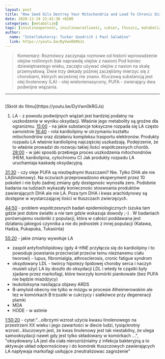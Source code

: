 ```yaml
---
layout: post
title: "How Seed Oils Destroy Your Mitochondria and Lead To Chronic Disease, with Tucker Goodrich"
date: 2020-11-19 22:41:38 +0200
categories: [metabolizm]
tags: [insulinooporność, insulinowrażliwość, cukier, tłuszcz, matabolizm, ros, wideo, la, kwas linolenowy]
author:
  name: "Interlokutorzy: Tucker Goodrich i Paul Saladino"
  link: https://youtu.be/DyVwn0kRGJs
---
```


> Komentarz: Rozmówcy zaczynaja rozmowe od historii wprowadzenie olejów roślinnych (tak naprawdę olejów z nasion)
> Pod koniec dziewiętnastego wieku, zaczęto używać olejów z nasion na skalę przemysłową. Dwie trzy dekady później zaczęliśmy mierzyc się z chorobami, których wcześniej nie znano.
> Kluczową substancją jest olej linolenowy (LA) - olej wielonienasycony, PUFA - zwierający dwa podwójne wiązania.


<hr>
<br>
[Skrót do filmu](https://youtu.be/DyVwn0kRGJs)

1. LA - z powodu podwójnych wiążań jest bardziej podatny na uszkodzenie w wyniku oksydacji. Właśnie jego metabolity są groźne dla ogranizmu.
   [15:00](https://youtu.be/DyVwn0kRGJs?t=905) - na jakie substancje toksyczne rozpada się LA często samoistnie
   [16:40](https://youtu.be/DyVwn0kRGJs) - rola kardiolipiny w utrzymaniu kształtu mitochondriów oraz działaniu kompleksu trasportu elektronów. Produkty rozpadu LA właśnie kardiolipinę najczęściej uszkadzają. Podejrzenie, że to właśnie prowadzi do rozwoju takiej ilości współczesnych chorób.
   [28:00](https://youtu.be/DyVwn0kRGJs) - w jaki sposób przebiega proces uszkodzenia mitochondriów (HEM, kardiolipina, cytochromu C) Jak produkty rozpadu LA uruchamiaja kaskadę oksydacyjną.

[31:30](https://youtu.be/DyVwn0kRGJs?t=1887) - czy oleje PUFA są niezbędnymi tłuszczami? Nie. Tylko DHA ale nie LA(linolenowy). Na sczurach przeprowadzono eksperyment przez 10 pokoleń i nie było żadnej zmiany gdy dostępnośc wynosiła zero. Podobnie badania na ludziach wykazały koniecznośc stoswoania produktów zawierających DHA ale nie LA.
Poza tym DHA i kwas arachidynowy są dostępne w wystarczającej ilości w tłuszczach zwierzęcych.

[44:50](https://youtu.be/DyVwn0kRGJs?t=2690) - problem współczesnych badań epidemiologicznych (szuka tam gdzie jest dobre światło a nie tam gdzie wskazuja dowody ;-) . W badaniach porównujemu osobniki z populacji, która w całości poddawana jest działaniu jakiegoś czynnika a nie do jednostek z innej populacji (Katawa, Hadza, Pukapuka, Tukasinta)

[55:20](https://youtu.be/DyVwn0kRGJs?t=3311) - jakie zmiany wywołuje LA

- zaspół antyfosfolipidowy (gdy 4-HNE przyłącza się do kardiolipiny i to powoduje powstanie przeciwciał przeciw temu nieznanemu ciału tworowi) - lupus, fibromialgia, athrosclerosis, cronic fatigue syndrom
- oksydowany LDL - twórcy hipotezy lipidowej choroby serca i naczyń musieli użyć LA by doszło do oksydacji LDL i wtedy te cząstki były zjadane przez markofagi, które tworzyły komórki piankowate (bez PUFA nie będzie miażdżycy)
- leukotoksyna nasilająca objawy ARDS
- B-amyloid obecny nie tylko w mózgu w procesie Alheimerowskim ale tez w komórkach B trzustki w cukrzycy i siatkówce przy degeneracji plamki
- MDA
- HODE - w astmie

[1:50:20](https://youtu.be/DyVwn0kRGJs?t=6623) - cytat:"...olbrzymi wzrost użycia kwasu linolenowego na przestrzeni XX wieku i jego zawartości w diecie ludzi, tysiąckrotny wzrost...kluczowym jest, że kwas linolenowy jest tak niestabilny, że ulega samooksydacji nawet gdy jest tylko składowany w komórkach ...", "oksydowany LA jest dla ciała nierozróżnialny z infekcja bakteryjną a to aktywuje układ odpornościowy i do komórek tłuszczowych zawierających LA napływaja markofagi usiłujące zneutralizowac zagrożenie"
